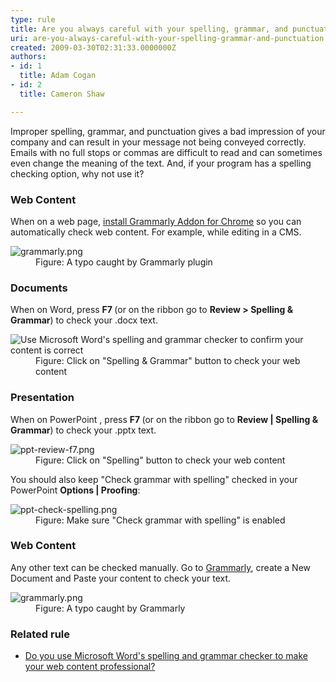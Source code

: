 ```yaml
---
type: rule
title: Are you always careful with your spelling, grammar, and punctuation?
uri: are-you-always-careful-with-your-spelling-grammar-and-punctuation
created: 2009-03-30T02:31:33.0000000Z
authors:
- id: 1
  title: Adam Cogan
- id: 2
  title: Cameron Shaw

---
```




<span class='intro'>  
<p>​​Improper spelling, grammar, and punctuation gives a bad impression of your company and can result in your message not being conveyed correctly. Emails with no full stops or commas are difficult to read and can sometimes even change the meaning of the text. And, if your program has a spelling checking option, why not use it?<br></p> </span>

<h3 class="ssw15-rteElement-H3">Web Content<br></h3><p>When on a web page,&#160;<a href="https&#58;//chrome.google.com/webstore/detail/grammarly-for-chrome/kbfnbcaeplbcioakkpcpgfkobkghlhen">install Grammarly Addon for Chrome</a> so you can automatically check web content. For example, while editing in a CMS.<br></p><dl class="image"><dt> <img src="./grammarly-plugin.png" alt="grammarly.png" /> </dt><dd>Figure&#58; A typo caught by Grammarly plugin <br></dd></dl><h3>Documents<br></h3><p>When on Word, press <strong>F7 </strong>(or on the ribbon go to <strong>Review &gt; Spelling &amp; Grammar</strong>) to check your .docx text.</p><dl class="image"><dt> <img src="./Microsoft-Word-has-a-spelling-and-grammar-checker.jpg" alt="Use Microsoft Word's spelling and grammar checker to confirm your content is correct" /> </dt><dd>Figure&#58; Click on &quot;Spelling &amp; Grammar&quot; button to check your web content</dd></dl><h3>Presentation</h3><p>When on PowerPoint , press <strong>F7 </strong>(or on the ribbon go to <strong>Review | Spelling &amp; Grammar</strong>) to check your .pptx&#160;text.</p><dl class="image"><dt> <img src="./ppt-review-f7.png" alt="ppt-review-f7.png" /> </dt><dd>Figure&#58; Click on &quot;Spelling&quot; button to check your web content</dd></dl><p>You should also keep &quot;Check grammar with spelling&quot; checked in your PowerPoint <b>Options | Proofing</b>&#58;</p><dl class="image"><dt> <img src="./ppt-check-spelling.png" alt="ppt-check-spelling.png" /> <br> 
   </dt><dd>Figure&#58; Make sure &quot;Check grammar with spelling&quot; is enabled<br></dd></dl><h3>Web Content<br></h3><p>Any other text can be checked manually. Go to&#160;<a href="https&#58;//app.grammarly.com/">Grammarly</a>, create a New Document and Paste your content to check your text.<br></p><dl class="image"><dt> <img src="./grammarly.png" alt="grammarly.png" /> </dt><dd>Figure&#58; A typo caught by Grammarly<span style="color&#58;#444444;"> </span></dd></dl><h3 class="ssw15-rteElement-H3">Related rule<br></h3><ul><li>
      <a href="/Pages/UseSpellingAndGrammarChecker.aspx">Do you use Microsoft Word's spelling and grammar checker to make your web content professional?</a>&#160;<br></li></ul>


